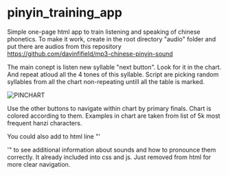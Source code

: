 # pinyin_training_app
Simple one-page html app to train listening and speaking of chinese phonetics. 
To make it work, create in the root directory "audio" folder and put there are audios from this repository https://github.com/davinfifield/mp3-chinese-pinyin-sound

The main conept is listen new syllable "next button". Look for it in the chart. And repeat atloud all the 4 tones of this syllable. Script are picking random syllables from all the chart non-repeating untill all the table is marked.

![PINCHART](https://github.com/gloryi/pinyin_training_app/assets/32369259/bd4de87d-4fd4-46ce-ac7f-d7e7ae29a3c3)

Use the other buttons to navigate within chart by primary finals.
Chart is colored according to them.
Examples in chart are taken from list of 5k most frequent hanzi characters.

You could also add to html line "'<div id="target-div"></div>'" to see additional information about sounds and how to pronounce them correctly. It already included into css and js. Just removed from html for more clear navigation.
